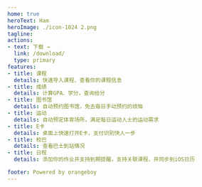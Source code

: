 ```yaml
---
home: true
heroText: Ham
heroImage: ./icon-1024 2.png
tagline:
actions:
- text: 下载 →
  link: /download/
  type: primary
features:
- title: 课程
  details: 快速导入课程、查看你的课程信息
- title: 成绩
  details: 计算GPA、学分，查询给分
- title: 图书馆
  details: 自动预约图书馆，免去每日手动预约的烦恼
- title: 运动
  details: 自动预定体育场所，满足每日运动人士的运动需求
- title: E卡
  details: 桌面上快速打开E卡，支付识别快人一步
- title: 校巴
  details: 查看巴士到站情况
- title: 日程
  details: 添加你的作业并支持到期提醒，支持关联课程，并同步到iOS日历

footer: Powered by orangeboy
---
```

